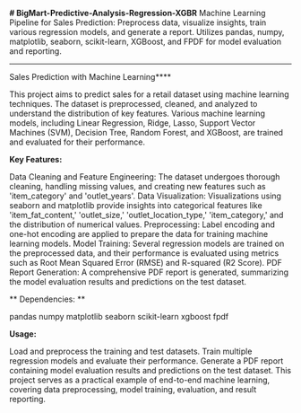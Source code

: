 **********# BigMart-Predictive-Analysis-Regression-XGBR**********
Machine Learning Pipeline for Sales Prediction: Preprocess data, visualize insights, train various regression models, and generate a report. Utilizes pandas, numpy, matplotlib, seaborn, scikit-learn, XGBoost, and FPDF for model evaluation and reporting.

****
Sales Prediction with Machine Learning****

This project aims to predict sales for a retail dataset using machine learning techniques. The dataset is preprocessed, cleaned, and analyzed to understand the distribution of key features. Various machine learning models, including Linear Regression, Ridge, Lasso, Support Vector Machines (SVM), Decision Tree, Random Forest, and XGBoost, are trained and evaluated for their performance.

**Key Features:**

Data Cleaning and Feature Engineering: The dataset undergoes thorough cleaning, handling missing values, and creating new features such as 'item_category' and 'outlet_years'.
Data Visualization: Visualizations using seaborn and matplotlib provide insights into categorical features like 'item_fat_content,' 'outlet_size,' 'outlet_location_type,' 'item_category,' and the distribution of numerical values.
Preprocessing: Label encoding and one-hot encoding are applied to prepare the data for training machine learning models.
Model Training: Several regression models are trained on the preprocessed data, and their performance is evaluated using metrics such as Root Mean Squared Error (RMSE) and R-squared (R2 Score).
PDF Report Generation: A comprehensive PDF report is generated, summarizing the model evaluation results and predictions on the test dataset.

**
Dependencies: **

pandas
numpy
matplotlib
seaborn
scikit-learn
xgboost
fpdf

**Usage:**

Load and preprocess the training and test datasets.
Train multiple regression models and evaluate their performance.
Generate a PDF report containing model evaluation results and predictions on the test dataset.
This project serves as a practical example of end-to-end machine learning, covering data preprocessing, model training, evaluation, and result reporting.
